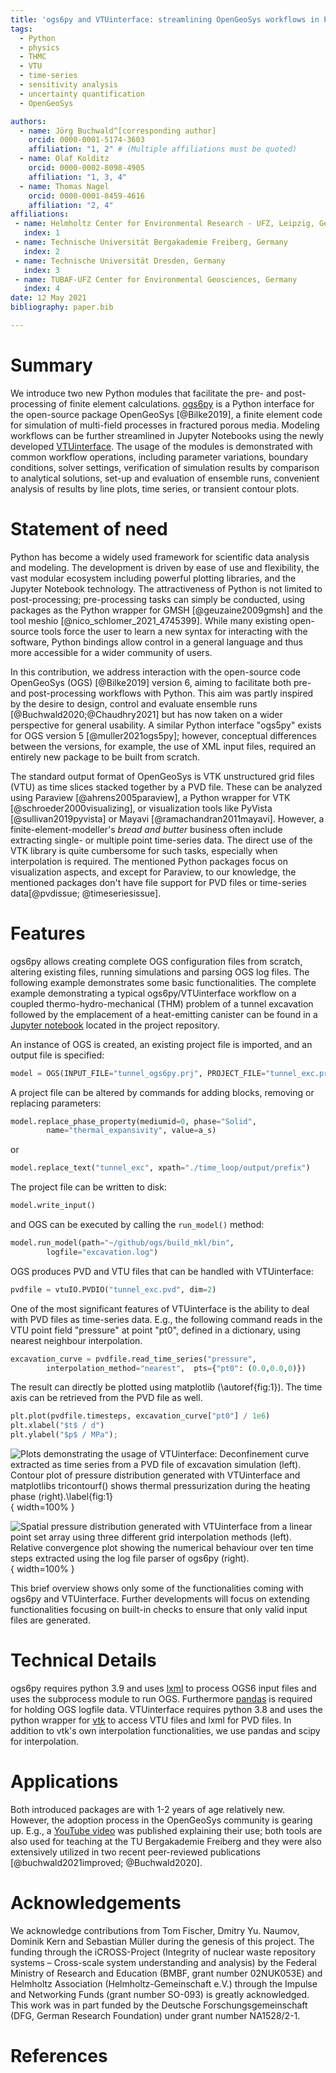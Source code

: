 ```yaml
---
title: 'ogs6py and VTUinterface: streamlining OpenGeoSys workflows in Python'
tags:
  - Python
  - physics
  - THMC
  - VTU
  - time-series
  - sensitivity analysis
  - uncertainty quantification
  - OpenGeoSys

authors:
  - name: Jörg Buchwald^[corresponding author]
    orcid: 0000-0001-5174-3603
    affiliation: "1, 2" # (Multiple affiliations must be quoted)
  - name: Olaf Kolditz
    orcid: 0000-0002-8098-4905
    affiliation: "1, 3, 4"
  - name: Thomas Nagel
    orcid: 0000-0001-8459-4616
    affiliation: "2, 4"
affiliations:
 - name: Helmholtz Center for Environmental Research - UFZ, Leipzig, Germany
   index: 1
 - name: Technische Universität Bergakademie Freiberg, Germany
   index: 2
 - name: Technische Universität Dresden, Germany
   index: 3
 - name: TUBAF-UFZ Center for Environmental Geosciences, Germany
   index: 4
date: 12 May 2021
bibliography: paper.bib

---
```


# Summary

We introduce two new Python modules that facilitate the pre- and post-processing of finite element calculations. [ogs6py](https://github.com/joergbuchwald/ogs6py) is a Python interface for the open-source package OpenGeoSys [@Bilke2019], a finite element code for simulation of multi-field processes in fractured porous media. Modeling workflows can be further streamlined in Jupyter Notebooks using the newly developed [VTUinterface](https://github.com/joergbuchwald/VTUinterface).
The usage of the modules is demonstrated with common workflow operations, including parameter variations, boundary conditions, solver settings, verification of simulation results by comparison to analytical solutions, set-up and evaluation of ensemble runs, convenient analysis of results by line plots, time series, or transient contour plots.

# Statement of need

Python has become a widely used framework for scientific data analysis and modeling. The development is driven by ease of use and flexibility, the vast modular ecosystem including powerful plotting libraries, and the Jupyter Notebook technology. The attractiveness of Python is not limited to post-processing; pre-processing tasks can simply be conducted, using packages as the Python wrapper for GMSH [@geuzaine2009gmsh] and the tool meshio [@nico_schlomer_2021_4745399]. 
While many existing open-source tools force the user to learn a new syntax for interacting with the software, Python bindings allow control in a general language and thus more accessible for a wider community of users.

In this contribution, we address interaction with the open-source code OpenGeoSys (OGS) [@Bilke2019] version 6, aiming to facilitate both pre-and post-processing workflows with Python. This aim was partly inspired by the desire to design, control and evaluate ensemble runs [@Buchwald2020;@Chaudhry2021] but has now taken on a wider perspective for general usability. A similar Python interface "ogs5py" exists for OGS version 5 [@muller2021ogs5py]; however, conceptual differences between the versions, for example, the use of XML input files, required an entirely new package to be built from scratch.

The standard output format of OpenGeoSys is VTK unstructured grid files (VTU) as time slices stacked together by a PVD file. These can be analyzed using Paraview [@ahrens2005paraview], a Python wrapper for VTK [@schroeder2000visualizing], or visualization tools like PyVista [@sullivan2019pyvista] or Mayavi [@ramachandran2011mayavi]. However, a finite-element-modeller's _bread and butter_ business often include extracting single- or multiple point time-series data. The direct use of the VTK library is quite cumbersome for such tasks, especially when interpolation is required. The mentioned Python packages focus on visualization aspects, and except for Paraview, to our knowledge, the mentioned packages don't have file support for PVD files or time-series data[@pvdissue; @timeseriesissue].

# Features

ogs6py allows creating complete OGS configuration files from scratch, altering existing files, running simulations and parsing OGS log files.
The following example demonstrates some basic functionalities. The complete example demonstrating a typical ogs6py/VTUinterface workflow on a coupled thermo-hydro-mechanical (THM) problem of a tunnel excavation followed by the emplacement of a heat-emitting canister can be found in a 
[Jupyter notebook](https://github.com/joergbuchwald/joss_ogs6py_VTUinterface/blob/master/demo/paper_ogs6py_vtuio.ipynb) located in the project repository.


An instance of OGS is created, an existing project file is imported, and an output file is specified:

```python
model = OGS(INPUT_FILE="tunnel_ogs6py.prj", PROJECT_FILE="tunnel_exc.prj")
```

A project file can be altered by commands for adding blocks, removing or replacing parameters:

```python
model.replace_phase_property(mediumid=0, phase="Solid",
        name="thermal_expansivity", value=a_s)
```

or


```python
model.replace_text("tunnel_exc", xpath="./time_loop/output/prefix")
```

The project file can be written to disk:

```python
model.write_input()
```

and OGS can be executed by calling the `run_model()` method:

```python
model.run_model(path="~/github/ogs/build_mkl/bin",
        logfile="excavation.log")
```

OGS produces PVD and VTU files that can be handled with VTUinterface:

```python
pvdfile = vtuIO.PVDIO("tunnel_exc.pvd", dim=2)
```

One of the most significant features of VTUinterface is the ability to deal with PVD files as time-series data. E.g., the following command reads in the VTU point field "pressure" at point "pt0", defined in a dictionary, using nearest neighbour interpolation.

```python
excavation_curve = pvdfile.read_time_series("pressure",
        interpolation_method="nearest",  pts={"pt0": (0.0,0.0,0)})
```

The result can directly be plotted using matplotlib (\autoref{fig:1}). The time axis can be retrieved from the PVD file as well.

```python
plt.plot(pvdfile.timesteps, excavation_curve["pt0"] / 1e6)
plt.xlabel("$t$ / d")
plt.ylabel("$p$ / MPa");
```

![Plots demonstrating the usage of VTUinterface: Deconfinement curve extracted as time series from a PVD file of excavation simulation (left). Contour plot of pressure distribution generated with VTUinterface and matplotlibs `tricontourf()` shows thermal pressurization during the heating phase (right).\label{fig:1}](fig1.png){ width=100% }


![Spatial pressure distribution generated with VTUinterface from a linear point set array using three different grid interpolation methods (left). Relative convergence plot showing the numerical behaviour over ten time steps extracted using the log file parser of ogs6py (right).](fig2.png){ width=100% }


This brief overview shows only some of the functionalities coming with ogs6py and VTUinterface. Further developments will focus on extending functionalities focusing on built-in checks to ensure that only valid input files are generated.

# Technical Details

ogs6py requires python 3.9 and uses [lxml](https://lxml.de/) to process OGS6 input files and uses the subprocess module to run OGS. Furthermore [pandas](https://pandas.pydata.org/) is required for holding OGS logfile data. VTUinterface requires python 3.8 and uses the python wrapper for [vtk](https://vtk.org/) to access VTU files and lxml for PVD files. In addition to vtk's own interpolation functionalities, we use pandas and scipy for interpolation.

# Applications

Both introduced packages are with 1-2 years of age relatively new. However, the adoption process in the OpenGeoSys community is gearing up. E.g., a [YouTube video](https://www.youtube.com/watch?v=eihNKjK-I-s) was published explaining their use; both tools are also used for teaching at the TU Bergakademie Freiberg and they were also extensively utilized in two recent peer-reviewed publications [@buchwald2021improved; @Buchwald2020].

# Acknowledgements

We acknowledge contributions from Tom Fischer, Dmitry Yu. Naumov, Dominik Kern and Sebastian Müller during the genesis of this project. The funding through the iCROSS-Project (Integrity of nuclear waste repository systems – Cross-scale system understanding and analysis) by the Federal Ministry of Research and Education (BMBF, grant number 02NUK053E) and Helmholtz Association (Helmholtz-Gemeinschaft e.V.) through the Impulse and Networking Funds (grant number SO-093) is greatly acknowledged. This work was in part funded by the Deutsche Forschungsgemeinschaft (DFG, German Research Foundation) under grant number NA1528/2-1.

# References
